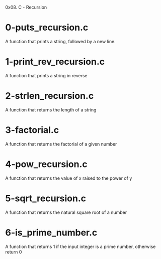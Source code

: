 0x08. C - Recursion

# 0-puts_recursion.c
A function that prints a string, followed by a new line.

# 1-print_rev_recursion.c
A function that prints a string in reverse

# 2-strlen_recursion.c
A function that returns the length of a string

# 3-factorial.c
A function that returns the factorial of a given number

# 4-pow_recursion.c
A function that returns the value of x raised to the power of y

# 5-sqrt_recursion.c
A function that returns the natural square root of a number

# 6-is_prime_number.c
A function that returns 1 if the input integer is a prime number, otherwise return 0
